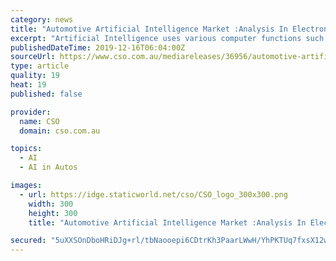 ```yaml
---
category: news
title: "Automotive Artificial Intelligence Market :Analysis In Electronics Segment, Research and Forecasts 2017 to 2024"
excerpt: "Artificial Intelligence uses various computer functions such as reasoning ... A comprehensive competitive analysis and profiles of the major market players such as NVIDIA Corporation, Waymo, Intel Corporation, IBM Corporation, Microsoft Corporation ..."
publishedDateTime: 2019-12-16T06:04:00Z
sourceUrl: https://www.cso.com.au/mediareleases/36956/automotive-artificial-intelligence-market/
type: article
quality: 19
heat: 19
published: false

provider:
  name: CSO
  domain: cso.com.au

topics:
  - AI
  - AI in Autos

images:
  - url: https://idge.staticworld.net/cso/CSO_logo_300x300.png
    width: 300
    height: 300
    title: "Automotive Artificial Intelligence Market :Analysis In Electronics Segment, Research and Forecasts 2017 to 2024"

secured: "5uXXSOnDboHRiDJg+rl/tbNaooepi6CDtrKh3PaarLWwH/YhPKTUq7fxsX12wBPnrSUBqpkOWDb3R5Pnr5drFzKxgj9V/uz0S66flZ5CJOxtigeyww+PofSIgtmExPtmJ1fQpjov0kMPJR03Bn19FHtRtaQNNwY/3qfoR5WR3Lk8AyZTEvoeNRpE4szPZ+r1AJ6XfC5vLn+ma/YLOb9Pui3hNCbJS81oqgC/oy4LJqZaphpb2W7KIZKk2grHZoiayAdaswmI1tWSfKgGjEuDBQ==;aXEQbuGjWFIn6m7SE+wf3g=="
---
```


